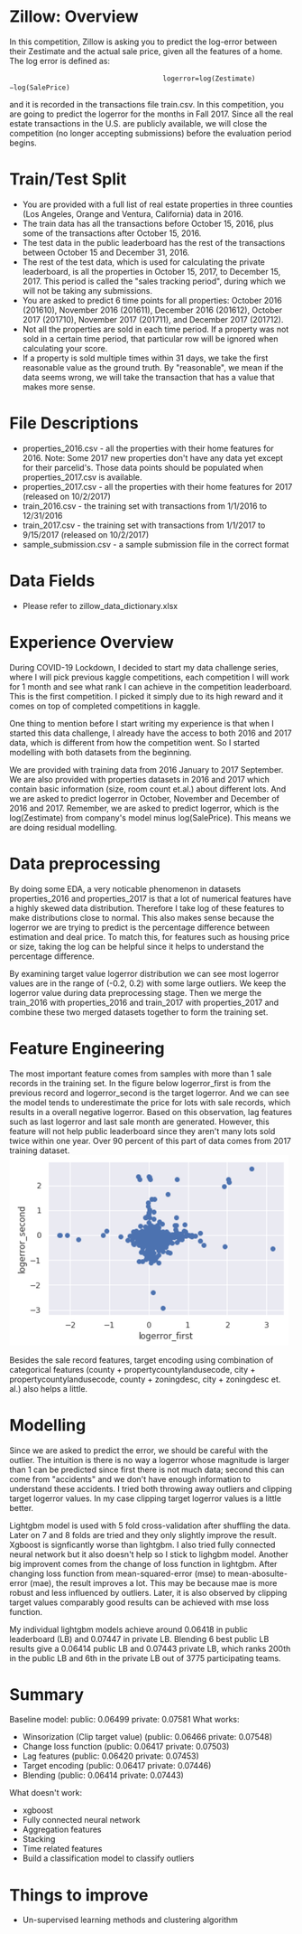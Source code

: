 # Zillow: Overview

In this competition, Zillow is asking you to predict the log-error between their Zestimate and the actual sale price, given all the features of a home. The log error is defined as:

                                          logerror=log(Zestimate)−log(SalePrice)
                                          
and it is recorded in the transactions file train.csv. In this competition, you are going to predict the logerror for the months in Fall 2017. Since all the real estate transactions in the U.S. are publicly available, we will close the competition (no longer accepting submissions) before the evaluation period begins.

# Train/Test Split

* You are provided with a full list of real estate properties in three counties (Los Angeles, Orange and Ventura, California) data in 2016.
* The train data has all the transactions before October 15, 2016, plus some of the transactions after October 15, 2016.
* The test data in the public leaderboard has the rest of the transactions between October 15 and December 31, 2016.
* The rest of the test data, which is used for calculating the private leaderboard, is all the properties in October 15, 2017, to December 15, 2017. This period is called the "sales tracking period", during which we will not be taking any submissions.
* You are asked to predict 6 time points for all properties: October 2016 (201610), November 2016 (201611), December 2016 (201612), October 2017 (201710), November 2017 (201711), and December 2017 (201712).
* Not all the properties are sold in each time period. If a property was not sold in a certain time period, that particular row will be ignored when calculating your score.
* If a property is sold multiple times within 31 days, we take the first reasonable value as the ground truth. By "reasonable", we mean if the data seems wrong, we will take the transaction that has a value that makes more sense.

# File Descriptions

* properties_2016.csv - all the properties with their home features for 2016. Note: Some 2017 new properties don't have any data yet except for their parcelid's. Those data points should be populated when properties_2017.csv is available.
* properties_2017.csv - all the properties with their home features for 2017 (released on 10/2/2017)
* train_2016.csv - the training set with transactions from 1/1/2016 to 12/31/2016
* train_2017.csv - the training set with transactions from 1/1/2017 to 9/15/2017 (released on 10/2/2017)
* sample_submission.csv - a sample submission file in the correct format

# Data Fields

* Please refer to zillow_data_dictionary.xlsx

# Experience Overview

During COVID-19 Lockdown, I decided to start my data challenge series, where I will pick previous kaggle competitions, each competition I will work for 1 month and see what rank I can achieve in the competition leaderboard. This is the first competition. I picked it simply due to its high reward and it comes on top of completed competitions in kaggle. 

One thing to mention before I start writing my experience is that when I started this data challenge, I already have the access to both 2016 and 2017 data, which is different from how the competition went. So I started modelling with both datasets from the beginning.

We are provided with training data from 2016 January to 2017 September. We are also provided with properties datasets in 2016 and 2017 which contain basic information (size, room count et.al.) about different lots. And we are asked to predict logerror in October, November and December of 2016 and 2017. Remember, we are asked to predict logerror, which is the log(Zestimate) from company's model minus log(SalePrice). This means we are doing residual modelling.

# Data preprocessing

By doing some EDA, a very noticable phenomenon in datasets properties_2016 and properties_2017 is that a lot of numerical features have a highly skewed data distribution. Therefore I take log of these features to make distributions close to normal. This also makes sense because the logerror we are trying to predict is the percentage difference between estimation and deal price. To match this, for features such as housing price or size, taking the log can be helpful since it helps to understand the percentage difference.

By examining target value logerror distribution we can see most logerror values are in the range of (-0.2, 0.2) with some large outliers. We keep the logerror value during data preprocessing stage. Then we merge the train_2016 with properties_2016 and train_2017 with properties_2017 and combine these two merged datasets together to form the training set.

# Feature Engineering

The most important feature comes from samples with more than 1 sale records in the training set. In the figure below logerror_first is from the previous record and logerror_second is the target logerror. And we can see the model tends to underestimate the price for lots with sale records, which results in a overall negative logerror. Based on this observation, lag features such as last logerror and last sale month are generated. However, this feature will not help public leaderboard since they aren't many lots sold twice within one year. Over 90 percent of this part of data comes from 2017 training dataset.
![Figure](./images/firstsale_secondsale.PNG)

Besides the sale record features, target encoding using combination of categorical features (county + propertycountylandusecode, city + propertycountylandusecode, county + zoningdesc, city + zoningdesc et. al.) also helps a little.

# Modelling

Since we are asked to predict the error, we should be careful with the outlier. The intuition is there is no way a logerror whose magnitude is larger than 1 can be predicted since first there is not much data; second this can come from "accidents" and we don't have enough information to understand these accidents. I tried both throwing away outliers and clipping target logerror values. In my case clipping target logerror values is a little better.

Lightgbm model is used with 5 fold cross-validation after shuffling the data. Later on 7 and 8 folds are tried and they only slightly improve the result. Xgboost is signficantly worse than lightgbm. I also tried fully connected neural network but it also doesn't help so I stick to lighgbm model. Another big improvent comes from the change of loss function in lightgbm. After changing loss function from mean-squared-error (mse) to mean-abosulte-error (mae), the result improves a lot. This may be because mae is more robust and less influenced by outliers. Later, it is also observed by clipping target values comparably good results can be achieved with mse loss function.

My individual lightgbm models achieve around 0.06418 in public leaderboard (LB) and 0.07447 in private LB. Blending 6 best public LB results give a 0.06414 public LB and 0.07443 private LB, which ranks 200th in the public LB and 6th in the private LB out of 3775 participating teams.

# Summary

Baseline model: public: 0.06499  private: 0.07581
What works:
* Winsorization (Clip target value) (public: 0.06466  private: 0.07548)
* Change loss function (public: 0.06417  private: 0.07503)
* Lag features (public: 0.06420  private: 0.07453)
* Target encoding (public: 0.06417  private: 0.07446)
* Blending (public: 0.06414  private: 0.07443)

What doesn't work:

* xgboost
* Fully connected neural network
* Aggregation features
* Stacking
* Time related features
* Build a classification model to classify outliers

# Things to improve

* Un-supervised learning methods and clustering algorithm
